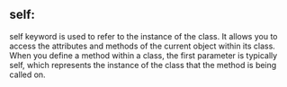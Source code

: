 ## self:
self keyword is used to refer to the instance of the class. It allows you to access the attributes and methods of the current object within its class. When you define a method within a class, the first parameter is typically self, which represents the instance of the class that the method is being called on.
